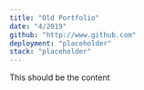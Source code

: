 ```yaml
---
title: "Old Portfolio"
date: "4/2019"
github: "http://www.github.com"
deployment: "placeholder"
stack: "placeholder"
---
```


This should be the content
